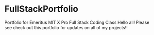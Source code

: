 # FullStackPortfolio
Portfolio for Emeritus MIT X Pro Full Stack Coding Class
Hello all! Please see check out this portfolio for updates on all of my projects!! 
